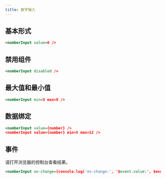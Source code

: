 ```yaml
---
title: 数字输入
---
```


## 基本形式

<div class="m-example"></div>

```xml
<numberInput value=6 />
```

## 禁用组件

<div class="m-example"></div>

```xml
<numberInput disabled />
```

## 最大值和最小值

<div class="m-example"></div>

```xml
<numberInput min=5 max=8 />
```

## 数据绑定

<div class="m-example"></div>

```xml
<numberInput value={number} />
<numberInput value={number} min=5 max=12 />
```

## 事件

请打开浏览器的控制台查看结果。

<div class="m-example"></div>

```xml
<numberInput on-change={console.log('on-change:', '$event.value:', $event.value)} />
```
